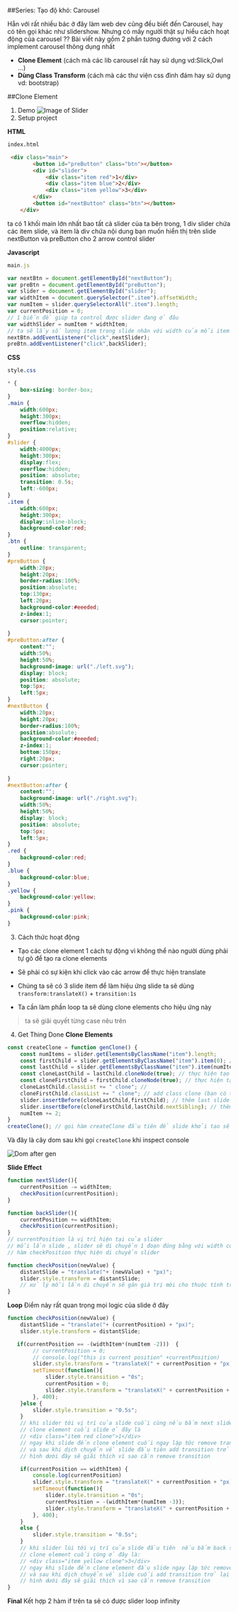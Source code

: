 ##Series: Tạo độ khó: Carousel

Hẵn với rất nhiều bác ở đây làm web dev cũng đều biết đến Carousel, hay có tên gọi khác như slidershow. Nhưng có mấy người thật sự hiểu cách hoạt động của carousel ??
Bài viết này gồm 2 phần tương đương với 2 cách implement carousel thông dụng nhất 

- **Clone Element** (cách mà các lib carousel rất hay sử dụng vd:Slick,Owl ...)
- **Dùng Class Transform** (cách mà các thư viện css đình đám hay sử dụng vd: bootstrap)


##Clone Element
<!-- Với cách này chúng ta thực hiện clone 2 slide (đầu và cuối) -->
1. Demo 
![Image of Slider](https://media.giphy.com/media/2dlm0ZA53Tv9necMcy/giphy.gif)
2. Setup project

**HTML**
```html
index.html

 <div class="main">
        <button id="preButton" class="btn"></button>
        <div id="slider">
            <div class="item red">1</div>
            <div class="item blue">2</div>
            <div class="item yellow">3</div>  
        </div>
        <button id="nextButton" class="btn"></button>
    </div>
```
ta có 1 khối main lớn nhất bao tất cả slider của ta bên trong, 1 div slider chứa các item slide, và item là div chứa nội dung bạn muốn hiển thị trên slide
nextButton và preButton cho 2 arrow control slider 

**Javascript**
```js 
main.js

var nextBtn = document.getElementById("nextButton");
var preBtn = document.getElementById("preButton");
var slider = document.getElementById("slider");
var widthItem = document.querySelector(".item").offsetWidth;
var numItem = slider.querySelectorAll(".item").length;
var currentPosition = 0;
// 1 biến để giúp ta control được slider đang ở đâu
var widthSlider = numItem * widthItem;
// ta sẽ lấy số lượng item trong slide nhân với width của mỗi item để ra toàn bộ width của slider 
nextBtn.addEventListener("click",nextSlider);
preBtn.addEventListener("click",backSlider);
```

**CSS**
```css
style.css 

* {
    box-sizing: border-box; 
}
.main {
    width:600px;
    height:300px;
    overflow:hidden;
    position:relative;
}
#slider {
    width:4000px;
    height:300px;
    display:flex;
    overflow:hidden;
    position: absolute;
    transition: 0.5s;
    left:-600px;
}
.item {
    width:600px;
    height:300px;
    display:inline-block;
    background-color:red;
}
.btn {
    outline: transparent;
}
#preButton {
    width:20px;
    height:20px;
    border-radius:100%;
    position:absolute;
    top:130px;
    left:20px;
    background-color:#eeeded;
    z-index:1;
    cursor:pointer;
    
}
#preButton:after {
    content:"";
    width:50%;
    height:50%;
    background-image: url("./left.svg");
    display: block;
    position: absolute;
    top:5px;
    left:5px;
}
#nextButton {
    width:20px;
    height:20px;
    border-radius:100%;
    position:absolute;
    background-color:#eeeded;
    z-index:1;
    bottom:150px;
    right:20px;
    cursor:pointer;
    
}
#nextButton:after {
    content:"";
    background-image: url("./right.svg");
    width:50%;
    height:50%;
    display: block;
    position: absolute;
    top:5px;
    left:5px;
}
.red {
    background-color:red;
}
.blue {
    background-color:blue;
}
.yellow {
    background-color:yellow;
}
.pink {
    background-color:pink;
}
```
3. Cách thức hoạt động 
- Tạo các clone element 1 cách tự động vì không thể nào người dùng phải tự gõ để tạo ra clone elements
- Sẽ phải có sự kiện khi click vào các arrow để thực hiện translate
- Chúng ta sẽ có 3 slide item để làm hiệu ứng slide ta sẽ dùng ``transform:translateX()`` + ``transition:1s``

- Ta cần làm phần loop ta sẽ dùng clone elements cho hiệu ứng này 
> ta sẽ giãi quyết từng case nêu trên

4. Get Thing Done 
**Clone Elements**

```js 
const createClone = function genClone() {
    const numItems = slider.getElementsByClassName("item").length;
    const firstChild = slider.getElementsByClassName("item").item(0); // xác định first slide
    const lastChild = slider.getElementsByClassName("item").item(numItems -1); // xác định last slide
    const cloneLastChild = lastChild.cloneNode(true); // thực hiện tạo ra 1 last slide mới 
    const cloneFirstChild = firstChild.cloneNode(true); // thực hiện tạo ra 1 first slide mới 
    cloneLastChild.classList += " clone"; // 
    cloneFirstChild.classList += " clone"; // add class clone (bạn có thể add bất cứ class gì bạn muốn)
    slider.insertBefore(cloneLastChild,firstChild); // thêm last slide vào phía trước slide đầu tiên 
    slider.insertBefore(cloneFirstChild,lastChild.nextSibling); // thêm first slide vào cuối slider 
    numItem += 2;
}
createClone(); // gọi hàm createClone đầu tiên để slide khởi tạo sẽ tạo clone trước 
```

Và đây là cây dom sau khi gọi ``createClone`` khi inspect console

![Dom after gen](https://media.giphy.com/media/LZkOAlPD7PmkPHzuuC/giphy.gif)

**Slide Effect**

```js
function nextSlider(){
    currentPosition -= widthItem;
    checkPosition(currentPosition);
}

function backSlider(){
    currentPosition += widthItem;
    checkPosition(currentPosition); 
}
// currentPosition là vị trí hiện tại của slider
// mỗi lần slide , slider sẽ di chuyển 1 đoạn đúng bằng với width của 1 slide item (widthItem)
// hàm checkPosition thực hiện di chuyển slider 

function checkPosition(newValue) {
    distantSlide = "translate("+ (newValue) + "px)";
    slider.style.transform = distantSlide;
    // xử lý mỗi lần di chuyển sẽ gán giá trị mới cho thuộc tính transform của slider
}
```

**Loop**
Điểm này rất quan trọng mọi logic của slide ở đây  
```js
function checkPosition(newValue) {
    distantSlide = "translate("+ (currentPosition) + "px)";
    slider.style.transform = distantSlide;

   if(currentPosition == -(widthItem*(numItem -2)))  {
        // currentPosition = 0;
        // console.log("this is current position" +currentPosition)
        slider.style.transform = "translateX(" + currentPosition + "px)";   
        setTimeout(function(){
            slider.style.transition = "0s";
            currentPosition = 0;
            slider.style.transform = "translateX(" + currentPosition + "px)"; 
        }, 400);
    }else {
        slider.style.transition = "0.5s";
    }
    // khi slider tới vị trí của slide cuối cùng nếu bấm next slide tiếp thì sẽ thực hiện translate đến vị trí của clone element cuối slide 
    // clone element cuối slide ở đây là 
    // <div class="item red clone">1</div>
    // ngay khi slide đến clone element cuối ngay lập tức remove transition của slider và dịch chuyển về slide đầu tiên của slider 
    // và sau khi dịch chuyển về slide đầu tiên add transition trở lại slider
    // hình dưới đây sẽ giãi thích vì sao cần remove transition
```
    

```js
    if(currentPosition == widthItem) {
        console.log(currentPosition)
        slider.style.transform = "translateX(" + currentPosition + "px)";
        setTimeout(function(){
            slider.style.transition = "0s";
            currentPosition = -(widthItem*(numItem -3));
            slider.style.transform = "translateX(" + currentPosition + "px)"; 
        }, 400);
    }
    else {
        slider.style.transition = "0.5s";
    }
    // khi slider lùi tới vị trí của slide đầu tiên  nếu bấm back slide tiếp thì sẽ thực hiện translate đến vị trí của clone element đầu slide
    // clone element cuối cùng ở đây là:
    // <div class="item yellow clone">3</div>
    // ngay khi slide đến clone element đầu slide ngay lập tức remove transition của slider và dịch chuyển về slide cuối  của slider 
    // và sau khi dịch chuyển về slide cuối add transition trở lại slider
    // hình dưới đây sẽ giãi thích vì sao cần remove transition
}
```

**Final**
Kết hợp 2 hàm if trên ta sẽ có được slider loop infinity







